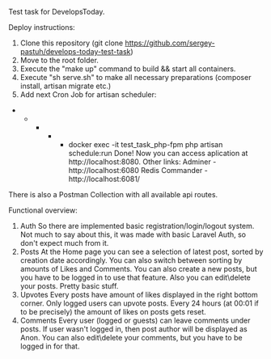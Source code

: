 Test task for DevelopsToday.

Deploy instructions:
1. Clone this repository (git clone https://github.com/sergey-pastuh/develops-today-test-task)
2. Move to the root folder.
3. Execute the "make up" command to build && start all containers.
4. Execute "sh serve.sh" to make all necessary preparations (composer install, artisan migrate etc.)
5. Add next Cron Job for artisan scheduler:
* * * * * docker exec -it test_task_php-fpm php artisan schedule:run
Done! Now you can access aplication at http://localhost:8080.
Other links:
Adminer - http://localhost:6080
Redis Commander - http://localhost:6081/

There is also a Postman Collection with all available api routes.

Functional overview:

1. Auth
	So there are implemented basic registration/login/logout system. Not much to say about this, it was made with basic Laravel Auth, so don't expect much from it.
2. Posts
	At the Home page you can see a selection of latest post, sorted by creation date accordingly. You can also switch between sorting by amounts of Likes and Comments.
	You can also create a new posts, but you have to be logged in to use that feature.
	Also you can edit\delete your posts. Pretty basic stuff.
3. Upvotes
	Every posts have amount of likes displayed in the right bottom corner. Only logged users can upvote posts. Every 24 hours (at 00:01 if to be precisely) the amount of likes on posts gets reset.
4. Comments
	Every user (logged or guests) can leave comments under posts. If user wasn't logged in, then post author will be displayed as Anon. You can also edit\delete your comments, but you have to be logged in for that.